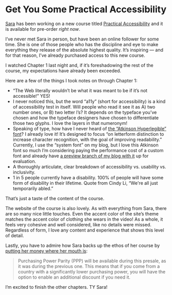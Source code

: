 # Get You Some Practical Accessibility

[Sara](https://twitter.com/SaraSoueidan) has been working on a new course titled [Practical Accessibility](https://practical-accessibility.today/) and it is available for pre-order _right now_.

I’ve never met Sara in person, but have been an online follower for some time. She is one of those people who has the discipline and eye to make everything they release of the absolute highest quality. It’s inspiring — and for that reason, I’ve already purchased access to this new course.

I watched Chapter 1 last night and, if it’s foreshadowing the rest of the course, my expectations have already been exceeded.

Here are a few of the things I took notes on through Chapter 1:

- “The Web literally wouldn’t be what it was meant to be if it’s not accessible!” YES!
- I never noticed this, but the word “a11y” (short for accessibility) is a kind of accessibility test in itself. Will people who read it see it as A) two number ones, or B) two letter l’s? It depends on the typeface you’ve chosen and how the typeface designers have chosen to differentiate those two glyphs. I love the layers in that numeronym!
- Speaking of type, how have I never heard of [the “Atkinson Hyperlegible” font](https://brailleinstitute.org/freefont)? I already love it! It’s designed to focus “on letterform distinction to increase character recognition, with the goal of improving readability.” Currently, I use the “system font” on my blog, but I love this Atkinson font so much I’m considering paying the performance cost of a custom font and already have [a preview branch of my blog with it](https://deploy-preview-48--jimniels-blog.netlify.app/) up for evaluation.
- A thoroughly articulate, clear breakdown of accessibility vs. usability vs. inclusivity.
- 1 in 5 people currently have a disability. 100% of people will have some form of disability in their lifetime. Quote from Cindy Li, “We're all just temporarily abled.”

That’s just a taste of the content of the course.

The website of the course is also lovely. As with everything from Sara, there are so many nice little touches. Even the accent color of the site’s theme matches the accent color of clothing she wears in the video! As a whole, it feels very cohesive and well considered, like no details were missed. Regardless of form, I love any content and experience that shows this level of detail.

Lastly, you have to admire how Sara backs up the ethos of her course by [putting her money where her mouth is](https://twitter.com/SaraSoueidan/status/1657014149090533378?s=20):

> Purchasing Power Parity (PPP) will be available during this presale, as it was during the previous one. This means that if you come from a country with a significantly lower purchasing power, you will have the option to enable an additional discount if you need it.

I’m excited to finish the other chapters. TY Sara!